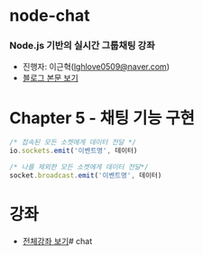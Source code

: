 # node-chat
### Node.js 기반의 실시간 그룹채팅 강좌
- 진행자: 이근혁(lghlove0509@naver.com)
- [블로그 본문 보기](http://codevkr.tistory.com/62)

# Chapter 5 - 채팅 기능 구현

```javascript
/* 접속된 모든 소켓에게 데이터 전달 */
io.sockets.emit('이벤트명', 데이터)

/* 나를 제외한 모든 소켓에게 데이터 전달*/
socket.broadcast.emit('이벤트명', 데이터)
```


# 강좌
- [전체강좌 보기](https://github.com/leegeunhyeok/node-chat/blob/master/README.md)# chat

